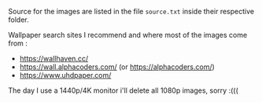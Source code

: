 Source for the images are listed in the file `source.txt` inside their respective folder.

Wallpaper search sites I recommend and where most of the images come from :

-   https://wallhaven.cc/
-   https://wall.alphacoders.com/ (or https://alphacoders.com/)
-   https://www.uhdpaper.com/

The day I use a 1440p/4K monitor i'll delete all 1080p images, sorry :(((
